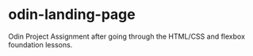 # odin-landing-page
Odin Project Assignment after going through the HTML/CSS and flexbox foundation lessons.
